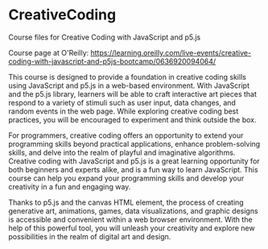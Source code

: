 # CreativeCoding
Course files for Creative Coding with JavaScript and p5.js

Course page at O'Reilly: https://learning.oreilly.com/live-events/creative-coding-with-javascript-and-p5js-bootcamp/0636920094064/

This course is designed to provide a foundation in creative coding skills using JavaScript 
and p5.js in a web-based environment. With JavaScript and the p5.js library, learners 
will be able to craft interactive art pieces that respond to a variety of stimuli such 
as user input, data changes, and random events in the web page. While exploring creative 
coding best practices, you will be encouraged to experiment and think outside the box.

For programmers, creative coding offers an opportunity to extend your programming skills 
beyond practical applications, enhance problem-solving skills, and delve into the realm 
of playful and imaginative algorithms. Creative coding with JavaScript and p5.js is a 
great learning opportunity for both beginners and experts alike, and is a fun way to 
learn JavaScript. This course can help you expand your programming skills and develop 
your creativity in a fun and engaging way.

Thanks to p5.js and the canvas HTML element, the process of creating generative art, 
animations, games, data visualizations, and graphic designs is accessible and 
convenient within a web browser environment. With the help of this powerful tool, 
you will unleash your creativity and explore new possibilities in the realm of 
digital art and design.
